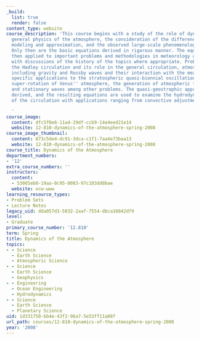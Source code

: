 ```yaml
---
_build:
  list: true
  render: false
content_type: website
course_description: 'This course begins with a study of the role of dynamics in the
  general physics of the atmosphere, the consideration of the differences between
  modeling and approximation, and the observed large-scale phenomenology of the atmosphere.
  Only then are the basic equations derived in rigorous manner. The equations are
  then applied to important problems and methodologies in meteorology and climate,
  with discussions of the history of the topics where appropriate. Problems include
  the Hadley circulation and its role in the general circulation, atmospheric waves
  including gravity and Rossby waves and their interaction with the mean flow, with
  specific applications to the stratospheric quasi-biennial oscillation, tides, the
  super-rotation of Venus'' atmosphere, the generation of atmospheric turbulence,
  and stationary waves among other problems. The quasi-geostrophic approximation is
  derived, and the resulting equations are used to examine the hydrodynamic stability
  of the circulation with applications ranging from convective adjustment to climate.

  '
course_image:
  content: dfc5f0e6-11a4-29df-ccb9-14e4eed21e14
  website: 12-810-dynamics-of-the-atmosphere-spring-2008
course_image_thumbnail:
  content: 873c5de4-dc91-3dca-c1f1-7aa4e73baa13
  website: 12-810-dynamics-of-the-atmosphere-spring-2008
course_title: Dynamics of the Atmosphere
department_numbers:
- '12'
extra_course_numbers: ''
instructors:
  content:
  - 53065eb0-19aa-0c95-0083-97c103dd0bae
  website: ocw-www
learning_resource_types:
- Problem Sets
- Lecture Notes
legacy_uid: dda057d3-5032-2aaf-7554-dbca38842df9
level:
- Graduate
primary_course_number: '12.810'
term: Spring
title: Dynamics of the Atmosphere
topics:
- - Science
  - Earth Science
  - Atmospheric Science
- - Science
  - Earth Science
  - Geophysics
- - Engineering
  - Ocean Engineering
  - Hydrodynamics
- - Science
  - Earth Science
  - Planetary Science
uid: 1d331750-bb4e-43f2-96a7-5e53ff11a08f
url_path: courses/12-810-dynamics-of-the-atmosphere-spring-2008
year: '2008'
---
```


